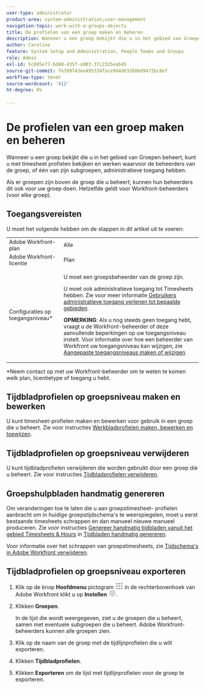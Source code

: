 ```yaml
---
user-type: administrator
product-area: system-administration;user-management
navigation-topic: work-with-a-groups-objects
title: De profielen van een groep maken en beheren
description: Wanneer u een groep bekijkt die u in het gebied van Groepen beheert, kunt u met timesheet profielen bekijken en werken waarvoor de beheerders van de groep, of één van zijn subgroepen, administratieve toegang hebben.
author: Caroline
feature: System Setup and Administration, People Teams and Groups
role: Admin
exl-id: 5c895e77-bd88-435f-a903-37c2325eab45
source-git-commit: fe399743ee495334face9d4d632686d9472bc8ef
workflow-type: tm+mt
source-wordcount: '412'
ht-degree: 0%

---
```


# De profielen van een groep maken en beheren

<!--
<p data-mc-conditions="QuicksilverOrClassic.Draft mode">Do this to other step articles about objects and groups? Remove steps and point to main article; add group or step in that article. Already done previously for approval processes.</p>
-->

Wanneer u een groep bekijkt die u in het gebied van Groepen beheert, kunt u met timesheet profielen bekijken en werken waarvoor de beheerders van de groep, of één van zijn subgroepen, administratieve toegang hebben.

Als er groepen zijn boven de groep die u beheert, kunnen hun beheerders dit ook voor uw groep doen. Hetzelfde geldt voor Workfront-beheerders (voor elke groep).

## Toegangsvereisten

U moet het volgende hebben om de stappen in dit artikel uit te voeren:

<table style="table-layout:auto"> 
 <col> 
 <col> 
 <tbody> 
  <tr> 
   <td role="rowheader">Adobe Workfront-plan</td> 
   <td>Alle</td> 
  </tr> 
  <tr> 
   <td role="rowheader">Adobe Workfront-licentie</td> 
   <td>Plan</td> 
  </tr> 
  <tr> 
   <td role="rowheader">Configuraties op toegangsniveau*</td> 
   <td> <p>U moet een groepsbeheerder van de groep zijn.</p>  <p>U moet ook administratieve toegang tot Timesheets hebben. Zie voor meer informatie <a href="../../../administration-and-setup/add-users/configure-and-grant-access/grant-users-admin-access-certain-areas.md" class="MCXref xref" data-mc-variable-override="">Gebruikers administratieve toegang verlenen tot bepaalde gebieden</a>.</p>  <p><b>OPMERKING</b>: Als u nog steeds geen toegang hebt, vraagt u de Workfront-beheerder of deze aanvullende beperkingen op uw toegangsniveau instelt. Voor informatie over hoe een beheerder van Workfront uw toegangsniveau kan wijzigen, zie <a href="../../../administration-and-setup/add-users/configure-and-grant-access/create-modify-access-levels.md" class="MCXref xref" data-mc-variable-override="">Aangepaste toegangsniveaus maken of wijzigen</a>.</p> </td> 
  </tr> 
 </tbody> 
</table>

&#42;Neem contact op met uw Workfront-beheerder om te weten te komen welk plan, licentietype of toegang u hebt.

## Tijdbladprofielen op groepsniveau maken en bewerken

U kunt timesheet-profielen maken en bewerken voor gebruik in een groep die u beheert. Zie voor instructies [Werkbladprofielen maken, bewerken en toewijzen](../../../timesheets/create-and-manage-timesheets/create-timesheet-profiles.md).

## Tijdbladprofielen op groepsniveau verwijderen

U kunt tijdbladprofielen verwijderen die worden gebruikt door een groep die u beheert. Zie voor instructies [Tijdbladprofielen verwijderen](../../../timesheets/create-and-manage-timesheets/delete-timesheet-profiles.md).

## Groepshulpbladen handmatig genereren

Om veranderingen toe te laten die u aan groepstimesheet- profielen aanbracht om in huidige groepstijdschema&#39;s te weerspiegelen, moet u eerst bestaande timesheets schrappen en dan manueel nieuwe manueel produceren. Zie voor instructies [Genereer handmatig tijdbladen vanuit het gebied Timesheets &amp; Hours](../../../timesheets/create-and-manage-timesheets/manually-generate-timesheets.md#manually) in [Tijdbladen handmatig genereren](../../../timesheets/create-and-manage-timesheets/manually-generate-timesheets.md).

Voor informatie over het schrappen van groepstimesheets, zie [Tijdschema&#39;s in Adobe Workfront verwijderen](../../../timesheets/create-and-manage-timesheets/delete-timesheets.md).

## Tijdbladprofielen op groepsniveau exporteren

1. Klik op de knop **Hoofdmenu** pictogram ![](assets/main-menu-icon.png) in de rechterbovenhoek van Adobe Workfront klikt u op **Instellen** ![](assets/gear-icon-settings.png).
1. Klikken **Groepen**.

   In de lijst die wordt weergegeven, ziet u de groepen die u beheert, samen met eventuele subgroepen die u beheert. Adobe Workfront-beheerders kunnen alle groepen zien.

1. Klik op de naam van de groep met de tijdlijnprofielen die u wilt exporteren.
1. Klikken **Tijdbladprofielen**.
1. Klikken **Exporteren** om de lijst met tijdlijnprofielen voor de groep te exporteren.

